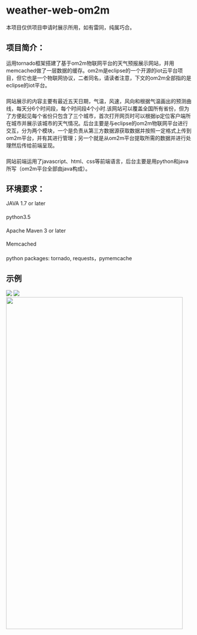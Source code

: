 # weather-web-om2m

本项目仅供项目申请时展示所用，如有雷同，纯属巧合。

## 项目简介：
运用tornado框架搭建了基于om2m物联网平台的天气预报展示网站，并用memcached做了一层数据的缓存。om2m是eclipse的一个开源的iot云平台项目，但它也是一个物联网协议，二者同名，请读者注意，下文的om2m全部指的是eclipse的iot平台。
###
网站展示的内容主要有最近五天日期，气温，风速，风向和根据气温画出的预测曲线，每天分6个时间段，每个时间段4个小时.该网站可以覆盖全国所有省份，但为了方便起见每个省份只包含了三个城市，首次打开网页时可以根据ip定位客户端所在城市并展示该城市的天气情况。后台主要是与eclipse的om2m物联网平台进行交互，分为两个模块，一个是负责从第三方数据源获取数据并按照一定格式上传到om2m平台，并有其进行管理；另一个就是从om2m平台提取所需的数据并进行处理然后传给前端呈现。
###
网站前端运用了javascript、html、css等前端语言，后台主要是用python和java所写（om2m平台全部由java构成）。

## 环境要求：
JAVA 1.7 or later
####
python3.5
####
Apache Maven 3 or later
####
Memcached
####
python packages: tornado, requests，pymemcache

## 示例
<image src=https://github.com/rocky-nupt/weather_web-based-on-om2m/raw/master/pic/om2m1.png />


<image src=https://github.com/rocky-nupt/weather_web-based-on-om2m/raw/master/pic/om2m2.png />


<image src=https://github.com/rocky-nupt/weather_web-based-on-om2m/raw/master/pic/om2m3.png width='480' height='900' align=center />
